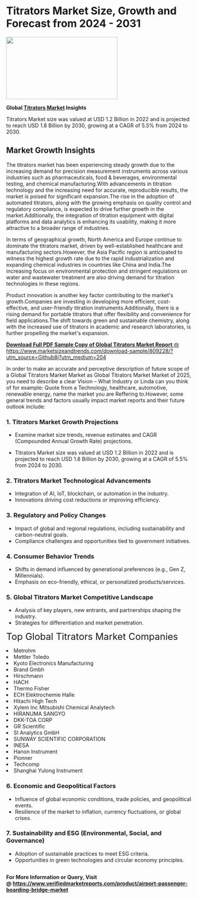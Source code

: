 <H1>Titrators Market Size, Growth and Forecast from 2024 - 2031</H1><img class="aligncenter size-medium wp-image-584254" src="https://thirdeyenews.in/wp-content/uploads/2024/09/Global-Market-Research-300x168.jpeg" alt="" width="300" height="168" /><p><strong>Global&nbsp;<a href="https://www.marketsizeandtrends.com/download-sample/809228/?utm_source=Github8j?utm_medium=204">Titrators Market</a> Insights</strong></p><p>Titrators Market size was valued at USD 1.2 Billion in 2022 and is projected to reach USD 1.8 Billion by 2030, growing at a CAGR of 5.5% from 2024 to 2030.</p><p><h2>Market Growth Insights</h2> <p>The titrators market has been experiencing steady growth due to the increasing demand for precision measurement instruments across various industries such as pharmaceuticals, food & beverages, environmental testing, and chemical manufacturing.With advancements in titration technology and the increasing need for accurate, reproducible results, the market is poised for significant expansion.The rise in the adoption of automated titrators, along with the growing emphasis on quality control and regulatory compliance, is expected to drive further growth in the market.Additionally, the integration of titration equipment with digital platforms and data analytics is enhancing its usability, making it more attractive to a broader range of industries.</p> <p><a href="#"></a></p> <p>In terms of geographical growth, North America and Europe continue to dominate the titrators market, driven by well-established healthcare and manufacturing sectors.However, the Asia Pacific region is anticipated to witness the highest growth rate due to the rapid industrialization and expanding chemical industries in countries like China and India.The increasing focus on environmental protection and stringent regulations on water and wastewater treatment are also driving demand for titration technologies in these regions.</p> <p>Product innovation is another key factor contributing to the market's growth.Companies are investing in developing more efficient, cost-effective, and user-friendly titration instruments.Additionally, there is a rising demand for portable titrators that offer flexibility and convenience for field applications.The shift towards green and sustainable chemistry, along with the increased use of titrators in academic and research laboratories, is further propelling the market's expansion.</p> <p><a href="#"></p><p><span class=""><strong>Download Full PDF Sample Copy of Global Titrators Market Report</strong> @ <a href="https://www.marketsizeandtrends.com/download-sample/809228/?utm_source=Github8j?utm_medium=204" target="_blank">https://www.marketsizeandtrends.com/download-sample/809228/?utm_source=Github8j?utm_medium=204</a></span></p><p>In order to make an accurate and perceptive description of future scope of a Global&nbsp;Titrators Market Market as Global&nbsp;Titrators Market Market of 2025, you need to describe a clear Vision &ndash; What Industry or Linda can you think of for example: Quote from a Technology, healthcare, automotive, renewable energy, name the market you are Reffering to.However, some general trends and factors usually impact market reports and their future outlook include:</p><h3>1.&nbsp;<strong>Titrators Market Growth Projections</strong></h3><ul><li>Examine market size trends, revenue estimates and CAGR (Compounded Annual Growth Rate) projections.</li><li><p>Titrators Market size was valued at USD 1.2 Billion in 2022 and is projected to reach USD 1.8 Billion by 2030, growing at a CAGR of 5.5% from 2024 to 2030.</p></li></ul><h3>2.&nbsp;<strong>Titrators Market Technological Advancements</strong></h3><ul><li>Integration of AI, IoT, blockchain, or automation in the industry.</li><li>Innovations driving cost reductions or improving efficiency.</li></ul><h3>3.&nbsp;<strong>Regulatory and Policy Changes</strong></h3><ul><li>Impact of global and regional regulations, including sustainability and carbon-neutral goals.</li><li>Compliance challenges and opportunities tied to government initiatives.</li></ul><h3>4.&nbsp;<strong>Consumer Behavior Trends</strong></h3><ul><li>Shifts in demand influenced by generational preferences (e.g., Gen Z, Millennials).</li><li>Emphasis on eco-friendly, ethical, or personalized products/services.</li></ul><h3>5.&nbsp;<strong>Global Titrators Market Competitive Landscape</strong></h3><ul><li>Analysis of key players, new entrants, and partnerships shaping the industry.</li><li>Strategies for differentiation and market penetration.</li></ul><p data-pm-slice="1 1 []"><span style="color: inherit; font-family: inherit; font-size: 25px;">Top Global Titrators Market Companies</span></p><div class="" data-test-id=""><p><li>Metrohm</li><li> Mettler Toledo</li><li> Kyoto Electronics Manufacturing</li><li> Brand Gmbh</li><li> Hirschmann</li><li> HACH</li><li> Thermo Fisher</li><li> ECH Elektrochemie Halle</li><li> Hitachi High Tech</li><li> Xylem Inc Mitsubishi Chemical Analytech</li><li> HIRANUMA SANGYO</li><li> DKK-TOA CORP</li><li> GR Scientific</li><li> SI Analytics GmbH</li><li> SUNWAY SCIENTIFIC CORPORATION</li><li> INESA</li><li> Hanon Instrument</li><li> Pionner</li><li> Techcomp</li><li> Shanghai Yulong Instrument</li></p></div><h3>6.&nbsp;<strong>Economic and Geopolitical Factors</strong></h3><ul><li>Influence of global economic conditions, trade policies, and geopolitical events.</li><li>Resilience of the market to inflation, currency fluctuations, or global crises.</li></ul><h3>7.&nbsp;<strong>Sustainability and ESG (Environmental, Social, and Governance)</strong></h3><ul><li>Adoption of sustainable practices to meet ESG criteria.</li><li>Opportunities in green technologies and circular economy principles.</li></ul><h2><strong style="font-size: 14px;">For More Information or Query, Visit @&nbsp;</strong><a style="background-color: #ffffff; font-size: 14px;" href="https://www.marketsizeandtrends.com/report/titrators-market/" target="_blank">https://www.verifiedmarketreports.com/product/airport-passenger-boarding-bridge-market</a></h2>